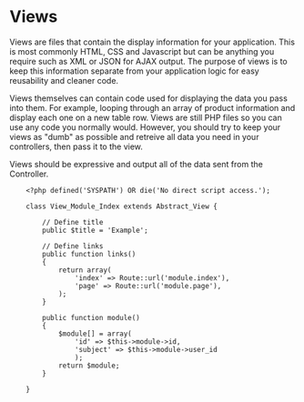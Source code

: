 # Views

Views are files that contain the display information for your application. This is most commonly HTML, CSS and Javascript but can be anything you require such as XML or JSON for AJAX output. The purpose of views is to keep this information separate from your application logic for easy reusability and cleaner code.

Views themselves can contain code used for displaying the data you pass into them. For example, looping through an array of product information and display each one on a new table row. Views are still PHP files so you can use any code you normally would. However, you should try to keep your views as "dumb" as possible and retreive all data you need in your controllers, then pass it to the view.

Views should be expressive and output all of the data sent from the Controller.


		<?php defined('SYSPATH') OR die('No direct script access.');

		class View_Module_Index extends Abstract_View {

			// Define title
			public $title = 'Example';

			// Define links
			public function links()
			{
				return array(
					'index' => Route::url('module.index'),
					'page' => Route::url('module.page'),
				);
			}

			public function module()
			{
				$module[] = array(
					'id' => $this->module->id,
					'subject' => $this->module->user_id
					);
				return $module;
			}

		}
